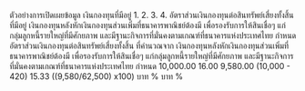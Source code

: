 ตัวอย่างการเปิดเผยข้อมูล
เงินกองทุนที่มีอยู่
1.
2.
3.
4.
อัตราส่วนเงินกองทุนต่อสินทรัพย์เสี่ยงทั้งสิ้นที่มีอยู่
เงินกองทุนหลังหักเงินกองทุนส่วนเพิ่มที่ธนาคารพาณิชย์ต้องมี
เพื่อรองรับการให้สินเชื่อๆ แก่กลุ่มลูกหนี้รายใหญ่ที่มีศักยภาพ
และมีฐานะกิจการที่มั่นคงตามเกณฑ์ที่ธนาคารแห่งประเทศไทย
กําหนด
อัตราส่วนเงินกองทุนต่อสินทรัพย์เสี่ยงทั้งสิ้น ที่คำนวณจาก
เงินกองทุนหลังหักเงินกองทุนส่วนเพิ่มที่ธนาคารพาณิชย์ต้องมี
เพื่อรองรับการให้สินเชื่อๆ แก่กลุ่มลูกหนี้รายใหญ่ที่มีศักยภาพ
และมีฐานะกิจการที่มั่นคงตามเกณฑ์ที่ธนาคารแห่งประเทศไทย
กำหนด
10,000.00
16.00
9,580.00
(10,000 - 420)
15.33
((9,580/62,500) x100)
บาท
%
บาท
%
